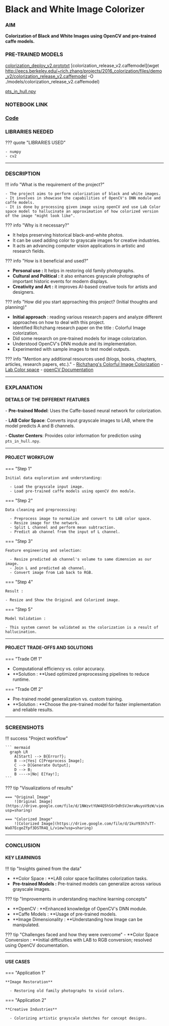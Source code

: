 # Black and White Image Colorizer 

### AIM

**Colorization of Black and White Images using OpenCV and pre-trained caffe models.**


### PRE-TRAINED MODELS

[colorization_deploy_v2.prototxt](https://github.com/richzhang/colorization/blob/caffe/models/colorization_deploy_v2.prototxt)
[colorization_release_v2.caffemodel](wget http://eecs.berkeley.edu/~rich.zhang/projects/2016_colorization/files/demo_v2/colorization_release_v2.caffemodel -O ./models/colorization_release_v2.caffemodel)

[pts_in_hull.npy](https://github.com/richzhang/colorization/blob/caffe/resources/pts_in_hull.npy)

### NOTEBOOK LINK 

### [Code](lhttps://colab.research.google.com/drive/1w5GbYEIsX41Uh8i_5q7c8Nh0y5UOpBGb)


### LIBRARIES NEEDED

??? quote "LIBRARIES USED"

    - numpy
    - cv2

---

### DESCRIPTION 

!!! info "What is the requirement of the project?"

    - The project aims to perform colorization of black and white images.
    - It involves in showcase the capabilities of OpenCV's DNN module and caffe models.
    - It is done by processing given image using openCV and use Lab Color space model to hallucinate an approximation of how colorized version of the image "might look like".

??? info "Why is it necessary?"

- It helps preserving historical black-and-white photos. 
- It can be used adding color to grayscale images for creative industries.  
- It acts an advancing computer vision applications in artistic and research fields.

??? info "How is it beneficial and used?"

- **Personal use :** It helps in restoring old family photographs.  
- **Cultural and Political :** it also enhances grayscale photographs of important historic events for modern displays. 
- **Creativity and Art  :** it improves AI-based creative tools for artists and designers.  

??? info "How did you start approaching this project? (Initial thoughts and planning)"

- **Initial approach** : reading various research papers and analyze different approaches on how to deal with this project.
- Identified Richzhang research paper on the title : Colorful Image colorization.
- Did some research on pre-trained models for image colorization.  
- Understood OpenCV's DNN module and its implementation.  
- Experimented with sample images to test model outputs. 

??? info "Mention any additional resources used (blogs, books, chapters, articles, research papers, etc.)."
    - [Richzhang's Colorful Image Colorization](https://richzhang.github.io/colorization)
    - [Lab Color space](https://www.xrite.com/blog/lab-color-space)
    - [openCV Documentation ](https://pypi.org/project/opencv-python/)


---

### EXPLANATION 

#### DETAILS OF THE DIFFERENT FEATURES 

\- **Pre-trained Model**: Uses the Caffe-based neural network for colorization.  

\- **LAB Color Space**: Converts input grayscale images to LAB, where the model predicts A and B channels.  

\- **Cluster Centers**: Provides color information for prediction using `pts_in_hull.npy`.  


---

#### PROJECT WORKFLOW 

=== "Step 1"

    Initial data exploration and understanding:
    
      - Load the grayscale input image.
      - Load pre-trained caffe models using openCV dnn module.

=== "Step 2"

    Data cleaning and preprocessing:
    
      - Preprocess image to normalize and convert to LAB color space.
      - Resize image for the network.
      - Split L channel and perform mean subtraction.
      - Predict ab channel from the input of L channel.

=== "Step 3"

    Feature engineering and selection:
    
      - Resize predicted ab channel's volume to same dimension as our image.
      - Join L and predicted ab channel.
      - Convert image from Lab back to RGB.

=== "Step 4"

    Result : 
    
    - Resize and Show the Original and Colorized image. 

=== "Step 5"

```code language 
Model Validation :

- This system cannot be validated as the colorization is a result of hallucination.
```

---

#### PROJECT TRADE-OFFS AND SOLUTIONS 

=== "Trade Off 1"

- Computational efficiency vs. color accuracy.  
- **Solution : **Used optimized preprocessing pipelines to reduce runtime. 

=== "Trade Off 2"

- Pre-trained model generalization vs. custom training.  
- **Solution : **Choose the pre-trained model for faster implementation and reliable results.  

---

### SCREENSHOTS 

!!! success "Project workflow"

    ``` mermaid
      graph LR
        A[Start] --> B{Error?};
        B -->|Yes| C[Preprocess Image];
        C --> D[Generate Output];
        D --> B;
        B ---->|No| E[Yay!];
    ```

??? tip "Visualizations of results"

    === "Original Image"
        ![Original Image](https://drive.google.com/file/d/1NWzvtYUW4Q5hSOrDdhSVJmraNuyoV9zW/view?usp=sharing)
    
    === "Colorized Image"
        ![Colorized Image](https://drive.google.com/file/d/1kuY93h7sTT-WaO7EcgeZfpf3DSTR4Q_L/view?usp=sharing)

---

### CONCLUSION 

#### KEY LEARNINGS 

!!! tip "Insights gained from the data"
- **Color Space : **LAB color space facilitates colorization tasks.  
- **Pre-trained Models :** Pre-trained models can generalize across various grayscale images.

??? tip "Improvements in understanding machine learning concepts"

- **OpenCV : **Enhanced knowledge of OpenCV's DNN module.  
- **Caffe Models : **Usage of pre-trained models.
- **Image Dimensionality : **Understanding how Image can be manipulated.

??? tip "Challenges faced and how they were overcome"
    - **Color Space Conversion : **Initial difficulties with LAB to RGB conversion; resolved using OpenCV documentation. 

---

#### USE CASES

=== "Application 1"

    **Image Restoration**
    
      - Restoring old family photographs to vivid colors.

=== "Application 2"

    **Creative Industries**
    
      - Colorizing artistic grayscale sketches for concept designs.
